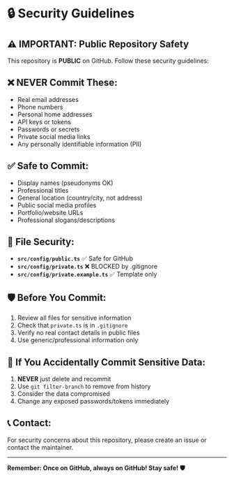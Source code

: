 # 🔒 Security Guidelines

## ⚠️ IMPORTANT: Public Repository Safety

This repository is **PUBLIC** on GitHub. Follow these security guidelines:

## ❌ NEVER Commit These:

- Real email addresses
- Phone numbers  
- Personal home addresses
- API keys or tokens
- Passwords or secrets
- Private social media links
- Any personally identifiable information (PII)

## ✅ Safe to Commit:

- Display names (pseudonyms OK)
- Professional titles
- General location (country/city, not address)
- Public social media profiles
- Portfolio/website URLs
- Professional slogans/descriptions

## 📁 File Security:

- **`src/config/public.ts`** ✅ Safe for GitHub
- **`src/config/private.ts`** ❌ BLOCKED by .gitignore
- **`src/config/private.example.ts`** ✅ Template only

## 🛡️ Before You Commit:

1. Review all files for sensitive information
2. Check that `private.ts` is in `.gitignore`
3. Verify no real contact details in public files
4. Use generic/professional information only

## 🚨 If You Accidentally Commit Sensitive Data:

1. **NEVER** just delete and recommit
2. Use `git filter-branch` to remove from history
3. Consider the data compromised
4. Change any exposed passwords/tokens immediately

## 📞 Contact:

For security concerns about this repository, please create an issue or contact the maintainer.

---
**Remember: Once on GitHub, always on GitHub! Stay safe! 🛡️**